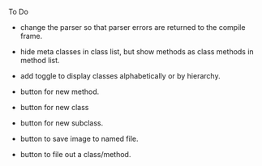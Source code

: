 To Do

- change the parser so that parser errors are returned to the compile frame.

- hide meta classes in class list, but show methods as class methods in
method list.

- add toggle to display classes alphabetically or by hierarchy.

- button for new method.

- button for new class

- button for new subclass.

- button to save image to named file.

- button to file out a class/method.

